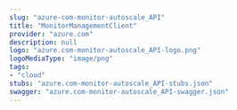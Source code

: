 ```yaml
---
slug: "azure-com-monitor-autoscale_API"
title: "MonitorManagementClient"
provider: "azure.com"
description: null
logo: "azure.com-monitor-autoscale_API-logo.png"
logoMediaType: "image/png"
tags:
- "cloud"
stubs: "azure.com-monitor-autoscale_API-stubs.json"
swagger: "azure.com-monitor-autoscale_API-swagger.json"
---
```


